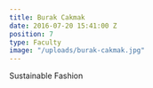 ```yaml
---
title: Burak Cakmak
date: 2016-07-20 15:41:00 Z
position: 7
type: Faculty
image: "/uploads/burak-cakmak.jpg"
---
```


Sustainable Fashion
